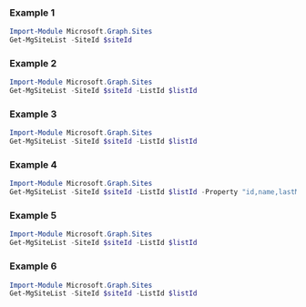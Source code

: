 ### Example 1
``` powershell
Import-Module Microsoft.Graph.Sites
Get-MgSiteList -SiteId $siteId
```
### Example 2
``` powershell
Import-Module Microsoft.Graph.Sites
Get-MgSiteList -SiteId $siteId -ListId $listId
```
### Example 3
``` powershell
Import-Module Microsoft.Graph.Sites
Get-MgSiteList -SiteId $siteId -ListId $listId
```
### Example 4
``` powershell
Import-Module Microsoft.Graph.Sites
Get-MgSiteList -SiteId $siteId -ListId $listId -Property "id,name,lastModifiedDateTime" -ExpandProperty "columns(select=name,description),items)" 
```
### Example 5
``` powershell
Import-Module Microsoft.Graph.Sites
Get-MgSiteList -SiteId $siteId -ListId $listId
```
### Example 6
``` powershell
Import-Module Microsoft.Graph.Sites
Get-MgSiteList -SiteId $siteId -ListId $listId
```
